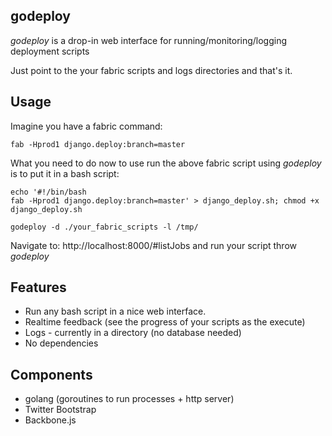 godeploy
--------

*godeploy* is a drop-in web interface for running/monitoring/logging deployment scripts

Just point to the your fabric scripts and logs directories and that's it.

Usage
-----

Imagine you have a fabric command:

	fab -Hprod1 django.deploy:branch=master

What you need to do now to use run the above fabric script using *godeploy* is to put it in a bash script:

	echo '#!/bin/bash
	fab -Hprod1 django.deploy:branch=master' > django_deploy.sh; chmod +x django_deploy.sh

	godeploy -d ./your_fabric_scripts -l /tmp/

Navigate to: http://localhost:8000/#listJobs and run your script throw *godeploy*

Features
--------

- Run any bash script in a nice web interface.
- Realtime feedback (see the progress of your scripts as the execute)
- Logs - currently in a directory (no database needed)
- No dependencies

Components
----------

- golang (goroutines to run processes + http server)
- Twitter Bootstrap
- Backbone.js

